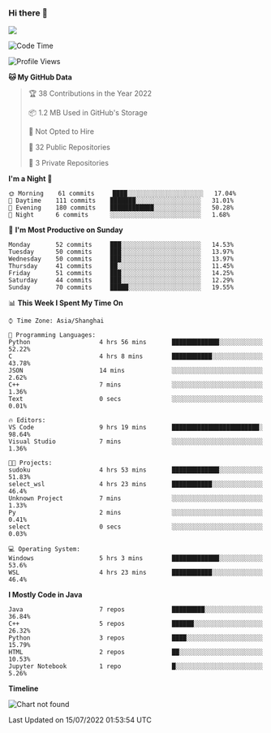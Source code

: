 ### Hi there 👋

<!--
**zhou-ning/zhou-ning** is a ✨ _special_ ✨ repository because its `README.md` (this file) appears on your GitHub profile.

Here are some ideas to get you started:

- 🔭 I’m currently working on ...
- 🌱 I’m currently learning ...
- 👯 I’m looking to collaborate on ...
- 🤔 I’m looking for help with ...
- 💬 Ask me about ...
- 📫 How to reach me: ...
- 😄 Pronouns: ...
- ⚡ Fun fact: ...
-->
![](https://github-readme-stats.vercel.app/api?username=zhou-ning)

<!--START_SECTION:waka-->
![Code Time](http://img.shields.io/badge/Code%20Time-0%20secs-blue)

![Profile Views](http://img.shields.io/badge/Profile%20Views-1-blue)

**🐱 My GitHub Data** 

> 🏆 38 Contributions in the Year 2022
 > 
> 📦 1.2 MB Used in GitHub's Storage 
 > 
> 🚫 Not Opted to Hire
 > 
> 📜 32 Public Repositories 
 > 
> 🔑 3 Private Repositories  
 > 
**I'm a Night 🦉** 

```text
🌞 Morning    61 commits     ████░░░░░░░░░░░░░░░░░░░░░   17.04% 
🌆 Daytime    111 commits    ███████░░░░░░░░░░░░░░░░░░   31.01% 
🌃 Evening    180 commits    ████████████░░░░░░░░░░░░░   50.28% 
🌙 Night      6 commits      ░░░░░░░░░░░░░░░░░░░░░░░░░   1.68%

```
📅 **I'm Most Productive on Sunday** 

```text
Monday       52 commits     ███░░░░░░░░░░░░░░░░░░░░░░   14.53% 
Tuesday      50 commits     ███░░░░░░░░░░░░░░░░░░░░░░   13.97% 
Wednesday    50 commits     ███░░░░░░░░░░░░░░░░░░░░░░   13.97% 
Thursday     41 commits     ██░░░░░░░░░░░░░░░░░░░░░░░   11.45% 
Friday       51 commits     ███░░░░░░░░░░░░░░░░░░░░░░   14.25% 
Saturday     44 commits     ███░░░░░░░░░░░░░░░░░░░░░░   12.29% 
Sunday       70 commits     █████░░░░░░░░░░░░░░░░░░░░   19.55%

```


📊 **This Week I Spent My Time On** 

```text
⌚︎ Time Zone: Asia/Shanghai

💬 Programming Languages: 
Python                   4 hrs 56 mins       █████████████░░░░░░░░░░░░   52.22% 
C                        4 hrs 8 mins        ███████████░░░░░░░░░░░░░░   43.78% 
JSON                     14 mins             ░░░░░░░░░░░░░░░░░░░░░░░░░   2.62% 
C++                      7 mins              ░░░░░░░░░░░░░░░░░░░░░░░░░   1.36% 
Text                     0 secs              ░░░░░░░░░░░░░░░░░░░░░░░░░   0.01%

🔥 Editors: 
VS Code                  9 hrs 19 mins       ████████████████████████░   98.64% 
Visual Studio            7 mins              ░░░░░░░░░░░░░░░░░░░░░░░░░   1.36%

🐱‍💻 Projects: 
sudoku                   4 hrs 53 mins       █████████████░░░░░░░░░░░░   51.83% 
select_wsl               4 hrs 23 mins       ███████████░░░░░░░░░░░░░░   46.4% 
Unknown Project          7 mins              ░░░░░░░░░░░░░░░░░░░░░░░░░   1.33% 
Py                       2 mins              ░░░░░░░░░░░░░░░░░░░░░░░░░   0.41% 
select                   0 secs              ░░░░░░░░░░░░░░░░░░░░░░░░░   0.03%

💻 Operating System: 
Windows                  5 hrs 3 mins        █████████████░░░░░░░░░░░░   53.6% 
WSL                      4 hrs 23 mins       ███████████░░░░░░░░░░░░░░   46.4%

```

**I Mostly Code in Java** 

```text
Java                     7 repos             █████████░░░░░░░░░░░░░░░░   36.84% 
C++                      5 repos             ██████░░░░░░░░░░░░░░░░░░░   26.32% 
Python                   3 repos             ████░░░░░░░░░░░░░░░░░░░░░   15.79% 
HTML                     2 repos             ██░░░░░░░░░░░░░░░░░░░░░░░   10.53% 
Jupyter Notebook         1 repo              █░░░░░░░░░░░░░░░░░░░░░░░░   5.26%

```


**Timeline**

![Chart not found](https://raw.githubusercontent.com/zhou-ning/zhou-ning/main/charts/bar_graph.png) 


 Last Updated on 15/07/2022 01:53:54 UTC
<!--END_SECTION:waka-->
